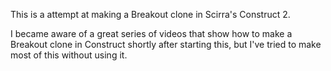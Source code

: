 This is a attempt at making a Breakout clone in Scirra's Construct 2.

I became aware of a great series of videos that show how to make a Breakout clone in Construct shortly after starting this, but I've tried to make most of this without using it.